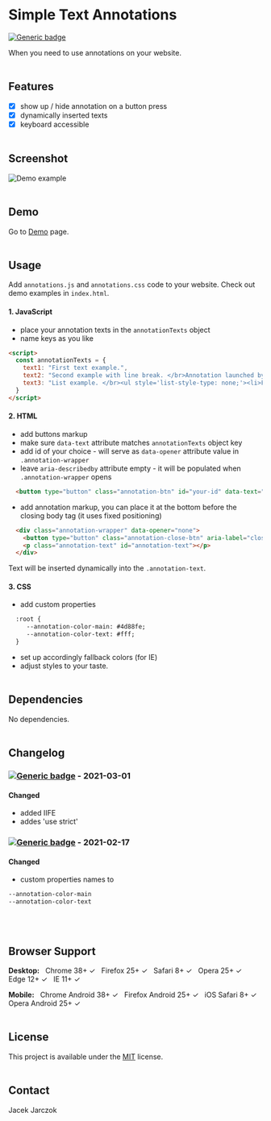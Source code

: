 # Simple Text Annotations
[![Generic badge](https://img.shields.io/badge/Version-1.1.3-green.svg)](https://shields.io/)

When you need to use annotations on your website.
<br><br>

## Features
- [x] show up / hide annotation on a button press
- [x] dynamically inserted texts
- [x] keyboard accessible
<br><br>

## Screenshot
![Demo example](https://github.com/k-son/Tooltips/blob/main/annotations.png?raw=true "Demo example")
<br><br>

## Demo
Go to [Demo](https://k-son.github.io/simple-text-annotations/) page.
<br><br>

## Usage
Add ```annotations.js``` and ```annotations.css``` code to your website.
Check out demo examples in ```index.html```.
#### 1. JavaScript
- place your annotation texts in the ```annotationTexts``` object
- name keys as you like
```html
<script>
  const annotationTexts = {
    text1: "First text example.",
    text2: "Second example with line break. </br>Annotation launched by Button nr 2 and Button nr 3.",
    text3: "List example. </br><ul style='list-style-type: none;'><li>First list item.</li><li>Second list item.</li><li>Third list item.</li>"
  }
</script>
```

#### 2. HTML
- add buttons markup
- make sure ```data-text``` attribute matches ```annotationTexts``` object key
- add id of your choice - will serve as ```data-opener``` attribute value in ```.annotation-wrapper```
- leave ```aria-describedby``` attribute empty - it will be populated when ```.annotation-wrapper``` opens 
```html
  <button type="button" class="annotation-btn" id="your-id" data-text="text1" aria-describedby="">some text to annotate</button>
```

- add annotation markup, you can place it at the bottom before the closing body tag (it uses fixed positioning)
```html
  <div class="annotation-wrapper" data-opener="none">
    <button type="button" class="annotation-close-btn" aria-label="close annotation"></button>
    <p class="annotation-text" id="annotation-text"></p>
  </div>
```
Text will be inserted dynamically into the ```.annotation-text```.

#### 3. CSS
- add custom properties
```html
  :root {
     --annotation-color-main: #4d88fe;
     --annotation-color-text: #fff;
  }
```
- set up accordingly fallback colors (for IE)
- adjust styles to your taste.
<br><br>

## Dependencies
No dependencies.
<br><br>

## Changelog
### [![Generic badge](https://img.shields.io/badge/Version-1.1.3-green.svg)](https://shields.io/) - 2021-03-01
#### Changed
- added IIFE
- addes 'use strict'

### [![Generic badge](https://img.shields.io/badge/Version-1.1.2-green.svg)](https://shields.io/) - 2021-02-17
#### Changed
- custom properties names to 
```html
--annotation-color-main
--annotation-color-text
```
<br><br>

## Browser Support
**Desktop:**&nbsp;&nbsp; Chrome 38+ ✓&nbsp;&nbsp; Firefox 25+ ✓&nbsp;&nbsp; Safari 8+ ✓&nbsp;&nbsp;  Opera 25+ ✓&nbsp;&nbsp; Edge 12+ ✓&nbsp;&nbsp; IE 11+ ✓&nbsp;&nbsp;

**Mobile:**&nbsp;&nbsp; Chrome Android 38+ ✓&nbsp;&nbsp; Firefox Android 25+ ✓&nbsp;&nbsp; iOS Safari 8+ ✓&nbsp;&nbsp; Opera Android 25+ ✓&nbsp;&nbsp;
<br><br>

## License
This project is available under the [MIT](https://opensource.org/licenses/mit-license.php) license.
<br><br>

## Contact
 Jacek Jarczok
